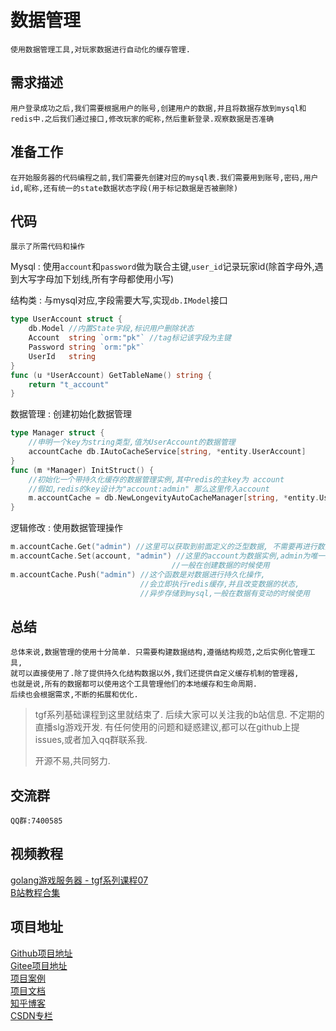 # 数据管理
    使用数据管理工具,对玩家数据进行自动化的缓存管理.

## 需求描述
    用户登录成功之后,我们需要根据用户的账号,创建用户的数据,并且将数据存放到mysql和redis中.之后我们通过接口,修改玩家的昵称,然后重新登录.观察数据是否准确

## 准备工作
    在开始服务器的代码编程之前,我们需要先创建对应的mysql表.我们需要用到账号,密码,用户id,昵称,还有统一的state数据状态字段(用于标记数据是否被删除)
    
## 代码
    展示了所需代码和操作

Mysql
: 使用`account`和`password`做为联合主键,`user_id`记录玩家id(除首字母外,遇到大写字母加下划线,所有字母都使用小写)

结构类
: 与mysql对应,字段需要大写,实现`db.IModel`接口
```Go
type UserAccount struct {
	db.Model //内置State字段,标识用户删除状态
	Account  string `orm:"pk"` //tag标记该字段为主键
	Password string `orm:"pk"`
	UserId   string
}
func (u *UserAccount) GetTableName() string {
	return "t_account"
}
```

数据管理
: 创建初始化数据管理
```Go
type Manager struct {
    //申明一个key为string类型,值为UserAccount的数据管理
	accountCache db.IAutoCacheService[string, *entity.UserAccount]
}
func (m *Manager) InitStruct() {
    //初始化一个带持久化缓存的数据管理实例,其中redis的主key为 account
    //假如,redis的key设计为"account:admin" 那么这里传入account
	m.accountCache = db.NewLongevityAutoCacheManager[string, *entity.UserAccount]("account")
}
```

逻辑修改
: 使用数据管理操作
```Go
m.accountCache.Get("admin") //这里可以获取到前面定义的泛型数据, 不需要再进行数据类型转换
m.accountCache.Set(account, "admin") //这里的account为数据实例,admin为唯一key
                                    //一般在创建数据的时候使用
m.accountCache.Push("admin") //这个函数是对数据进行持久化操作,
                             //会立即执行redis缓存,并且改变数据的状态,
                             //异步存储到mysql,一般在数据有变动的时候使用
```

## 总结
    总体来说,数据管理的使用十分简单. 只需要构建数据结构,遵循结构规范,之后实例化管理工具,
    就可以直接使用了.除了提供持久化结构数据以外,我们还提供自定义缓存机制的管理器,
    也就是说,所有的数据都可以使用这个工具管理他们的本地缓存和生命周期.
    后续也会根据需求,不断的拓展和优化.


> tgf系列基础课程到这里就结束了. 后续大家可以关注我的b站信息. 不定期的直播slg游戏开发.
> 有任何使用的问题和疑惑建议,都可以在github上提issues,或者加入qq群联系我.
> 
> 
> 开源不易,共同努力.


## 交流群
    QQ群:7400585

## 视频教程

[golang游戏服务器 - tgf系列课程07](https://www.bilibili.com/video/BV1Mp4y1f7bF/)  
[B站教程合集](https://space.bilibili.com/64497732/channel/seriesdetail?sid=3815364)

## 项目地址

[Github项目地址](https://github.com/thkhxm/tgf)  
[Gitee项目地址](https://gitee.com/timgame/tgf)  
[项目案例](https://github.com/thkhxm/tgf-tutorial)  
[项目文档](https://thkhxm.github.io/tgf_writerside/starter-topic.html)  
[知乎博客](https://www.zhihu.com/people/tim-30-83/posts)  
[CSDN专栏](https://blog.csdn.net/thkhxm/category_12520142.html)  